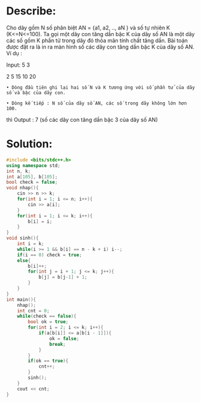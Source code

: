 # Describe:

Cho dãy gồm N số phân biệt AN = {a1, a2, .., aN } và số tự nhiên K (K<=N<=100). Ta gọi một dãy con tăng dần bậc K của dãy số AN là một dãy các số gồm K phần tử trong dãy đó thỏa mãn tính chất tăng dần. Bài toán được đặt ra là in ra màn hình  số các dãy con tăng dần bậc K của dãy số AN. Ví dụ :


Input:  5    3

2    5    15   10    20  

    • Dòng đầu tiên ghi lại hai số N và K tương ứng với số phần tử của dãy số và bậc của dãy con.

    • Dòng kế tiếp : N số của dãy số AN, các số trong dãy không lớn hơn 100. 

thì Output : 7 (số các dãy con tăng dần bậc 3 của dãy số AN)



# Solution:

```C++
#include <bits/stdc++.h>
using namespace std;
int n, k;
int a[105], b[105];
bool check = false;
void nhap(){
    cin >> n >> k;
    for(int i = 1; i <= n; i++){
        cin >> a[i];
    }
    for(int i = 1; i <= k; i++){
        b[i] = i;
    }
}
void sinh(){
    int i = k;
    while(i >= 1 && b[i] == n - k + i) i--;
    if(i == 0) check = true;
    else{
        b[i]++;
        for(int j = i + 1; j <= k; j++){
            b[j] = b[j-1] + 1;
        }
    }
}
int main(){
    nhap();
    int cnt = 0;
    while(check == false){
        bool ok = true;
        for(int i = 2; i <= k; i++){
            if(a[b[i]] <= a[b[i - 1]]){
                ok = false;
                break;
            }
        }
        if(ok == true){
            cnt++;
        }
        sinh();
    }
    cout << cnt;
}
```
